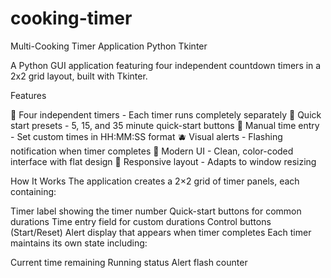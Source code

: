 # cooking-timer
Multi-Cooking Timer Application
Python
Tkinter

A Python GUI application featuring four independent countdown timers in a 2x2 grid layout, built with Tkinter.

Features

🍉 Four independent timers - Each timer runs completely separately
🍍 Quick start presets - 5, 15, and 35 minute quick-start buttons
🍒 Manual time entry - Set custom times in HH:MM:SS format
🫐 Visual alerts - Flashing notification when timer completes
🥥 Modern UI - Clean, color-coded interface with flat design
🍇 Responsive layout - Adapts to window resizing

How It Works
The application creates a 2×2 grid of timer panels, each containing:

Timer label showing the timer number
Quick-start buttons for common durations
Time entry field for custom durations
Control buttons (Start/Reset)
Alert display that appears when timer completes
Each timer maintains its own state including:

Current time remaining
Running status
Alert flash counter
